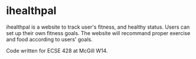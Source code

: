 ihealthpal
==========

ihealthpal is a website to track user's fitness, and healthy status. Users can set up their own fitness goals. The website will recommand proper exercise and food according to users' goals.

Code written for ECSE 428 at McGill W14.
